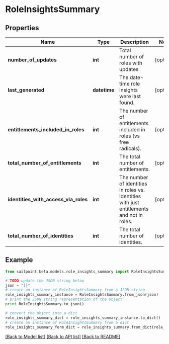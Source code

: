 # RoleInsightsSummary


## Properties
Name | Type | Description | Notes
------------ | ------------- | ------------- | -------------
**number_of_updates** | **int** | Total number of roles with updates | [optional] 
**last_generated** | **datetime** | The date-time role insights were last found. | [optional] 
**entitlements_included_in_roles** | **int** | The number of entitlements included in roles (vs free radicals). | [optional] 
**total_number_of_entitlements** | **int** | The total number of entitlements. | [optional] 
**identities_with_access_via_roles** | **int** | The number of identities in roles vs. identities with just entitlements and not in roles. | [optional] 
**total_number_of_identities** | **int** | The total number of identities. | [optional] 

## Example

```python
from sailpoint.beta.models.role_insights_summary import RoleInsightsSummary

# TODO update the JSON string below
json = "{}"
# create an instance of RoleInsightsSummary from a JSON string
role_insights_summary_instance = RoleInsightsSummary.from_json(json)
# print the JSON string representation of the object
print RoleInsightsSummary.to_json()

# convert the object into a dict
role_insights_summary_dict = role_insights_summary_instance.to_dict()
# create an instance of RoleInsightsSummary from a dict
role_insights_summary_form_dict = role_insights_summary.from_dict(role_insights_summary_dict)
```
[[Back to Model list]](../README.md#documentation-for-models) [[Back to API list]](../README.md#documentation-for-api-endpoints) [[Back to README]](../README.md)


